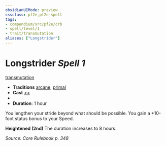 ```yaml
---
obsidianUIMode: preview
cssclass: pf2e,pf2e-spell
tags:
- compendium/src/pf2e/crb
- spell/level/1
- trait/transmutation
aliases: ["Longstrider"]
---
```

# Longstrider *Spell 1*   
[transmutation](transmutation.md "Transmutation School Trait")  

- **Traditions** [arcane](arcane.md "Arcane Tradition Trait"), [primal](primal.md "Primal Tradition Trait")
- **Cast** [>>](chapter-9-playing-the-game.md#Actions "Two-Action") 
- 
- **Duration**: 1 hour

You lengthen your stride beyond what should be possible. You gain a +10-foot status bonus to your Speed.

**Heightened (2nd)** The duration increases to 8 hours.

*Source: Core Rulebook p. 348*